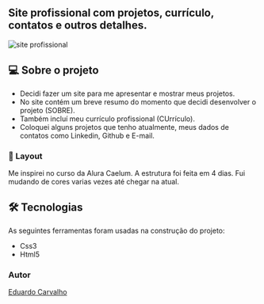 

## Site profissional com projetos, currículo, contatos e outros detalhes.



![site profissional](https://user-images.githubusercontent.com/60022350/83931923-c36e0100-a775-11ea-8639-ef42cb80056b.gif)



## 💻 Sobre o projeto

- Decidi fazer um site para me apresentar e mostrar meus projetos.
- No site contém um breve resumo do momento que decidi desenvolver o projeto (SOBRE).
- Também incluí meu currículo profissional (CUrrículo).
- Coloquei alguns projetos que tenho atualmente, meus dados de contatos como Linkedin, Github e E-mail.



### 🎨 Layout

Me inspirei no curso da Alura Caelum.
A estrutura foi feita em 4 dias.
Fui mudando de cores varias vezes até chegar na atual.

## 🛠 Tecnologias

As seguintes ferramentas foram usadas na construção do projeto:

- Css3
- Html5



### Autor


[Eduardo Carvalho](https://github.com/eduardocarvalhojunior)
